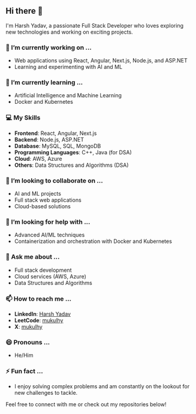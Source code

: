 ## Hi there 👋

I'm Harsh Yadav, a passionate Full Stack Developer who loves exploring new technologies and working on exciting projects.

### 🔭 I’m currently working on ...
- Web applications using React, Angular, Next.js, Node.js, and ASP.NET
- Learning and experimenting with AI and ML

### 🌱 I’m currently learning ...
- Artificial Intelligence and Machine Learning
- Docker and Kubernetes

### 💻 My Skills
- **Frontend**: React, Angular, Next.js
- **Backend**: Node.js, ASP.NET
- **Database**: MySQL, SQL, MongoDB
- **Programming Languages**: C++, Java (for DSA)
- **Cloud**: AWS, Azure
- **Others**: Data Structures and Algorithms (DSA)

### 👯 I’m looking to collaborate on ...
- AI and ML projects
- Full stack web applications
- Cloud-based solutions

### 🤔 I’m looking for help with ...
- Advanced AI/ML techniques
- Containerization and orchestration with Docker and Kubernetes

### 💬 Ask me about ...
- Full stack development
- Cloud services (AWS, Azure)
- Data Structures and Algorithms

### 📫 How to reach me ...
- **LinkedIn**: [Harsh Yadav](https://www.linkedin.com/in/harshyadavk/)
- **LeetCode**: [mukulhy](https://leetcode.com/u/mukulhy/)
- **X**: [mukulhy](https://twitter.com/mukulhy)

### 😄 Pronouns ...
- He/Him

### ⚡ Fun fact ...
- I enjoy solving complex problems and am constantly on the lookout for new challenges to tackle.

Feel free to connect with me or check out my repositories below!
